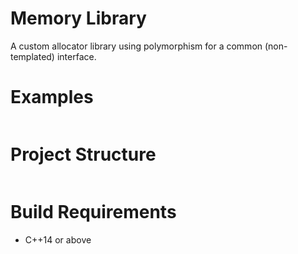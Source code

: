 # Memory Library

A custom allocator library using polymorphism for a common (non-templated) interface.

# Examples

```cpp

```

# Project Structure

```

```


# Build Requirements

- C++14 or above

